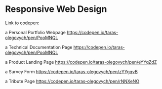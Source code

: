 # Responsive Web Design

Link to codepen:

a Personal Portfolio Webpage
https://codepen.io/taras-olegovych/pen/PooMNQL

a Technical Documentation Page
https://codepen.io/taras-olegovych/pen/PooMNQL

a Product Landing Page
https://codepen.io/taras-olegovych/pen/eYYqZdZ

a Survey Form
https://codepen.io/taras-olegovych/pen/zYYgqvB

a Tribute Page
https://codepen.io/taras-olegovych/pen/rNNXeNO

